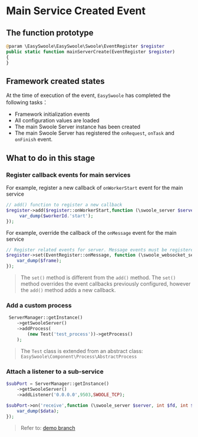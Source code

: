 # Main Service Created Event

## The function prototype
```php
@param \EasySwoole\EasySwoole\Swoole\EventRegister $register
public static function mainServerCreate(EventRegister $register)
{
}
```
## Framework created states
At the time of execution of the event, `EasySwoole` has completed the following tasks：
- Framework initialization events
- All configuration values are loaded
- The main Swoole Server instance has been created
- The main Swoole Server has registered the `onRequest`, `onTask` and `onFinish` event.

## What to do in this stage

### Register callback events for main services
For example, register a new callback of `onWorkerStart` event for the main service
```php
// add() function to register a new callback
$register->add($register::onWorkerStart,function (\swoole_server $server,int $workerId){
     var_dump($workerId.'start');
});
```
For example, override the callback of the `onMessage` event for the main service
```php
// Register related events for server. Message events must be registered in WebSocket mode
$register->set(EventRegister::onMessage, function (\swoole_websocket_server $server, \swoole_websocket_frame $frame) {
    var_dump($frame);
});
```
>The `set()` method is different from the `add()` method. The `set()` method overrides the event callbacks previously configured, however the `add()` method adds a new callback.

### Add a custom process
```php
 ServerManager::getInstance()
    ->getSwooleServer()
    ->addProcess(
        (new Test('test_process'))->getProcess()
    );
```
> The `Test` class is extended from an abstract class: `EasySwoole\Component\Process\AbstractProcess`
                                                         
### Attach a listener to a sub-service
```php
$subPort = ServerManager::getInstance()
    ->getSwooleServer()
    ->addListener('0.0.0.0',9503,SWOOLE_TCP);
    
$subPort->on('receive',function (\swoole_server $server, int $fd, int $reactor_id, string $data){
    var_dump($data);
});
```

> Refer to: [demo branch](https://github.com/easy-swoole/demo/branches)